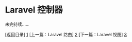 Laravel 控制器
=====


未完待续……

[返回目录] [1]
[上一篇：Laravel 路由] [2]
[下一篇：Laravel 视图] [3]



[1]: https://github.com/maliang/LikeLaravel "返回目录"
[2]: https://github.com/maliang/LikeLaravel/blob/master/base/routes.md "Laravel 路由"
[3]: https://github.com/maliang/LikeLaravel/blob/master/base/views.md "Laravel 视图"

